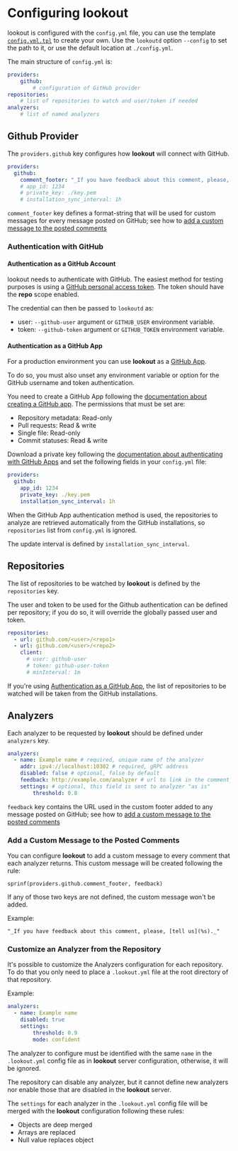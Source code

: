 # Configuring lookout

lookout is configured with the `config.yml` file, you can use the template [`config.yml.tpl`](../config.yml.tpl) to create your own. Use the `lookoutd` option `--config` to set the path to it, or use the default location at `./config.yml`.

The main structure of `config.yml` is:

```yml
providers:
    github:
        # configuration of GitHub provider
repositories:
    # list of repositories to watch and user/token if needed
analyzers:
    # list of named analyzers
```


## Github Provider

The `providers.github` key configures how **lookout** will connect with GitHub. 

```yml
providers:
  github:
    comment_footer: "_If you have feedback about this comment, please, [tell us](%s)._"
    # app_id: 1234
    # private_key: ./key.pem
    # installation_sync_interval: 1h
```

`comment_footer` key defines a format-string that will be used for custom messages for every message posted on GitHub; see how to [add a custom message to the posted comments](#custom-footer)

<a id=basic-auth></a>
### Authentication with GitHub

#### Authentication as a GitHub Account

lookout needs to authenticate with GitHub. The easiest method for testing purposes is using a [GitHub personal access token](https://help.github.com/articles/creating-a-personal-access-token-for-the-command-line/). The token should have the **repo** scope enabled.

The credential can then be passed to `lookoutd` as:

- user: `--github-user` argument or `GITHUB_USER` environment variable.
- token: `--github-token` argument or `GITHUB_TOKEN` environment variable.

<a id=github-app></a>
#### Authentication as a GitHub App

For a production environment you can use **lookout** as a [GitHub App](https://developer.github.com/apps/about-apps/).

To do so, you must also unset any environment variable or option for the GitHub username and token authentication.

You need to create a GitHub App following the [documentation about creating a GitHub app](https://developer.github.com/apps/building-github-apps/creating-a-github-app/). The permissions that must be set are:

- Repository metadata: Read-only
- Pull requests: Read & write
- Single file: Read-only
- Commit statuses: Read & write

Download a private key following the [documentation about authenticating with GitHub Apps](https://developer.github.com/apps/building-github-apps/authenticating-with-github-apps/) and set the following fields in your `config.yml` file:

```yml
providers:
  github:
    app_id: 1234
    private_key: ./key.pem
    installation_sync_interval: 1h
```

When the GitHub App authentication method is used, the repositories to analyze are retrieved automatically from the GitHub installations, so `repositories` list from `config.yml` is ignored.

The update interval is defined by `installation_sync_interval`.


## Repositories

The list of repositories to be watched by **lookout** is defined by the `repositories` key.

The user and token to be used for the Github authentication can be defined per repository; if you do so, it will override the globally passed user and token.

```yml
repositories:
  - url: github.com/<user>/<repo1>
  - url: github.com/<user>/<repo2>
    client:
      # user: github-user
      # token: github-user-token
      # minInterval: 1m
```

If you're using [Authentication as a GitHub App](#github-app), the list of repositories to be watched will be taken from the GitHub installations.

## Analyzers

Each analyzer to be requested by **lookout** should be defined under `analyzers` key.

```yml
analyzers:
  - name: Example name # required, unique name of the analyzer
    addr: ipv4://localhost:10302 # required, gRPC address
    disabled: false # optional, false by default
    feedback: http://example.com/analyzer # url to link in the comment_footer
    settings: # optional, this field is sent to analyzer "as is"
        threshold: 0.8
```

`feedback` key contains the URL used in the custom footer added to any message posted on GitHub; see how to [add a custom message to the posted comments](#custom-footer)

<a id=custom-footer></a>
### Add a Custom Message to the Posted Comments

You can configure **lookout** to add a custom message to every comment that each analyzer returns. This custom message will be created following the rule:
```
sprinf(providers.github.comment_footer, feedback)
```
If any of those two keys are not defined, the custom message won't be added.

Example:
```text
"_If you have feedback about this comment, please, [tell us](%s)._"
```

### Customize an Analyzer from the Repository

It's possible to customize the Analyzers configuration for each repository. To do that you only need to place a `.lookout.yml` file at the root directory of that repository.

Example:
```yml
analyzers:
  - name: Example name
    disabled: true
    settings:
        threshold: 0.9
        mode: confident
```

The analyzer to configure must be identified with the same `name` in the `.lookout.yml` config file as in **lookout** server configuration, otherwise, it will be ignored.

The repository can disable any analyzer, but it cannot define new analyzers nor enable those that are disabled in the **lookout** server.

The `settings` for each analyzer in the `.lookout.yml` config file will be merged with the **lookout** configuration following these rules:

- Objects are deep merged
- Arrays are replaced
- Null value replaces object
